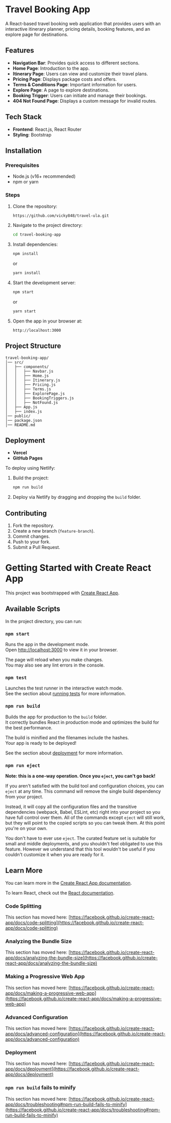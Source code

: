 # Travel Booking App

A React-based travel booking web application that provides users with an interactive itinerary planner, pricing details, booking features, and an explore page for destinations.

## Features
- **Navigation Bar**: Provides quick access to different sections.
- **Home Page**: Introduction to the app.
- **Itinerary Page**: Users can view and customize their travel plans.
- **Pricing Page**: Displays package costs and offers.
- **Terms & Conditions Page**: Important information for users.
- **Explore Page**: A page to explore destinations.
- **Booking Trigger**: Users can initiate and manage their bookings.
- **404 Not Found Page**: Displays a custom message for invalid routes.

## Tech Stack
- **Frontend**: React.js, React Router
- **Styling**: Bootstrap

## Installation
### Prerequisites
- Node.js (v16+ recommended)
- npm or yarn

### Steps
1. Clone the repository:
   ```bash
   https://github.com/vicky848/travel-ula.git
   ```
2. Navigate to the project directory:
   ```bash
   cd travel-booking-app
   ```
3. Install dependencies:
   ```bash
   npm install
   ```
   or
   ```bash
   yarn install
   ```
4. Start the development server:
   ```bash
   npm start
   ```
   or
   ```bash
   yarn start
   ```
5. Open the app in your browser at:
   ```
   http://localhost:3000
   ```

## Project Structure
```
travel-booking-app/
│── src/
│   ├── components/
│   │   ├── Navbar.js
│   │   ├── Home.js
│   │   ├── Itinerary.js
│   │   ├── Pricing.js
│   │   ├── Terms.js
│   │   ├── ExplorePage.js
│   │   ├── BookingTriggers.js
│   │   ├── NotFound.js
│   ├── App.js
│   ├── index.js
│── public/
│── package.json
│── README.md
```

## Deployment

- **Vercel**
- **GitHub Pages**

To deploy using Netlify:
1. Build the project:
   ```bash
   npm run build
   ```
2. Deploy via Netlify by dragging and dropping the `build` folder.

## Contributing
1. Fork the repository.
2. Create a new branch (`feature-branch`).
3. Commit changes.
4. Push to your fork.
5. Submit a Pull Request.











# Getting Started with Create React App

This project was bootstrapped with [Create React App](https://github.com/facebook/create-react-app).

## Available Scripts

In the project directory, you can run:

### `npm start`

Runs the app in the development mode.\
Open [http://localhost:3000](http://localhost:3000) to view it in your browser.

The page will reload when you make changes.\
You may also see any lint errors in the console.

### `npm test`

Launches the test runner in the interactive watch mode.\
See the section about [running tests](https://facebook.github.io/create-react-app/docs/running-tests) for more information.

### `npm run build`

Builds the app for production to the `build` folder.\
It correctly bundles React in production mode and optimizes the build for the best performance.

The build is minified and the filenames include the hashes.\
Your app is ready to be deployed!

See the section about [deployment](https://facebook.github.io/create-react-app/docs/deployment) for more information.

### `npm run eject`

**Note: this is a one-way operation. Once you `eject`, you can't go back!**

If you aren't satisfied with the build tool and configuration choices, you can `eject` at any time. This command will remove the single build dependency from your project.

Instead, it will copy all the configuration files and the transitive dependencies (webpack, Babel, ESLint, etc) right into your project so you have full control over them. All of the commands except `eject` will still work, but they will point to the copied scripts so you can tweak them. At this point you're on your own.

You don't have to ever use `eject`. The curated feature set is suitable for small and middle deployments, and you shouldn't feel obligated to use this feature. However we understand that this tool wouldn't be useful if you couldn't customize it when you are ready for it.

## Learn More

You can learn more in the [Create React App documentation](https://facebook.github.io/create-react-app/docs/getting-started).

To learn React, check out the [React documentation](https://reactjs.org/).

### Code Splitting

This section has moved here: [https://facebook.github.io/create-react-app/docs/code-splitting](https://facebook.github.io/create-react-app/docs/code-splitting)

### Analyzing the Bundle Size

This section has moved here: [https://facebook.github.io/create-react-app/docs/analyzing-the-bundle-size](https://facebook.github.io/create-react-app/docs/analyzing-the-bundle-size)

### Making a Progressive Web App

This section has moved here: [https://facebook.github.io/create-react-app/docs/making-a-progressive-web-app](https://facebook.github.io/create-react-app/docs/making-a-progressive-web-app)

### Advanced Configuration

This section has moved here: [https://facebook.github.io/create-react-app/docs/advanced-configuration](https://facebook.github.io/create-react-app/docs/advanced-configuration)

### Deployment

This section has moved here: [https://facebook.github.io/create-react-app/docs/deployment](https://facebook.github.io/create-react-app/docs/deployment)

### `npm run build` fails to minify

This section has moved here: [https://facebook.github.io/create-react-app/docs/troubleshooting#npm-run-build-fails-to-minify](https://facebook.github.io/create-react-app/docs/troubleshooting#npm-run-build-fails-to-minify)
